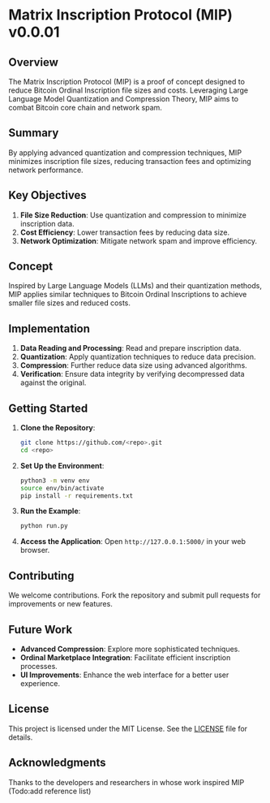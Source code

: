 # Matrix Inscription Protocol (MIP) v0.0.01

## Overview

The Matrix Inscription Protocol (MIP) is a proof of concept designed to reduce Bitcoin Ordinal Inscription file sizes and costs. Leveraging Large Language Model Quantization and Compression Theory, MIP aims to combat Bitcoin core chain and network spam.

## Summary

By applying advanced quantization and compression techniques, MIP minimizes inscription file sizes, reducing transaction fees and optimizing network performance.

## Key Objectives

1. **File Size Reduction**: Use quantization and compression to minimize inscription data.
2. **Cost Efficiency**: Lower transaction fees by reducing data size.
3. **Network Optimization**: Mitigate network spam and improve efficiency.

## Concept

Inspired by Large Language Models (LLMs) and their quantization methods, MIP applies similar techniques to Bitcoin Ordinal Inscriptions to achieve smaller file sizes and reduced costs.

## Implementation

1. **Data Reading and Processing**: Read and prepare inscription data.
2. **Quantization**: Apply quantization techniques to reduce data precision.
3. **Compression**: Further reduce data size using advanced algorithms.
4. **Verification**: Ensure data integrity by verifying decompressed data against the original.

## Getting Started

1. **Clone the Repository**:
   ```sh
   git clone https://github.com/<repo>.git
   cd <repo>
   ```

2. **Set Up the Environment**:
   ```sh
   python3 -m venv env
   source env/bin/activate
   pip install -r requirements.txt
   ```

3. **Run the Example**:
   ```sh
   python run.py
   ```

4. **Access the Application**:
   Open `http://127.0.0.1:5000/` in your web browser.

## Contributing

We welcome contributions. Fork the repository and submit pull requests for improvements or new features.

## Future Work

- **Advanced Compression**: Explore more sophisticated techniques.
- **Ordinal Marketplace Integration**: Facilitate efficient inscription processes.
- **UI Improvements**: Enhance the web interface for a better user experience.

## License

This project is licensed under the MIT License. See the [LICENSE](LICENSE) file for details.

## Acknowledgments

Thanks to the developers and researchers in whose work inspired MIP (Todo:add reference list)
